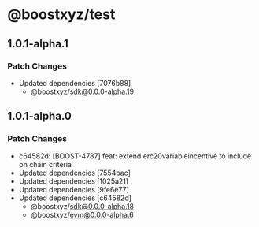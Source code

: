 # @boostxyz/test

## 1.0.1-alpha.1

### Patch Changes

- Updated dependencies [7076b88]
  - @boostxyz/sdk@0.0.0-alpha.19

## 1.0.1-alpha.0

### Patch Changes

- c64582d: [BOOST-4787] feat: extend erc20variableincentive to include on chain criteria
- Updated dependencies [7554bac]
- Updated dependencies [1025a21]
- Updated dependencies [9fe6e77]
- Updated dependencies [c64582d]
  - @boostxyz/sdk@0.0.0-alpha.18
  - @boostxyz/evm@0.0.0-alpha.6

